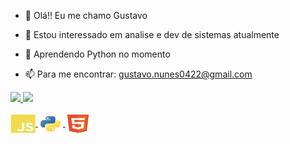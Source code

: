 - 👋 Olá!! Eu me chamo Gustavo


- 👀 Estou interessado em analise e dev de sistemas atualmente
- 🌱 Aprendendo Python no momento
- 📫 Para me encontrar: gustavo.nunes0422@gmail.com 

</div align center>
  <a href="https://github.com/gustavnun1">
  <img height="180em" src="https://github-readme-stats.vercel.app/api?username=gustavnun1&show_icons=true&theme=dark&include_all_commits=true&count_private=true"/>
  <img height="180em" src="https://github-readme-stats.vercel.app/api/top-langs/?username=gustavnun1&layout=compact&langs_count=7&theme=dark"/
</div>
  
  
  <div style = "display: inline_block">  <br>
   <img align="center" alt="gus-Js" height="30" width="40" src="https://raw.githubusercontent.com/devicons/devicon/master/icons/javascript/javascript-plain.svg">


   <img align="center" alt="gus-Python" height="30" width="40" src="https://raw.githubusercontent.com/devicons/devicon/master/icons/python/python-original.svg">



  <img align="center" alt="Rafa-HTML" height="30" width="40" src="https://raw.githubusercontent.com/devicons/devicon/master/icons/html5/html5-original.svg">


</div>
  
